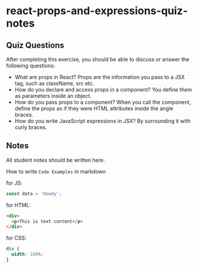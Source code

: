 # react-props-and-expressions-quiz-notes

## Quiz Questions

After completing this exercise, you should be able to discuss or answer the following questions:

- What are props in React?
  Props are the information you pass to a JSX tag, such as className, src etc.
- How do you declare and access props in a component?
  You define them as parameters inside an object.
- How do you pass props to a component?
  When you call the component, define the props as if they were HTML attributes inside the angle braces.
- How do you write JavaScript expressions in JSX?
  By surrounding it with curly braces.

## Notes

All student notes should be written here.

How to write `Code Examples` in markdown

for JS:

```javascript
const data = 'Howdy';
```

for HTML:

```html
<div>
  <p>This is text content</p>
</div>
```

for CSS:

```css
div {
  width: 100%;
}
```
